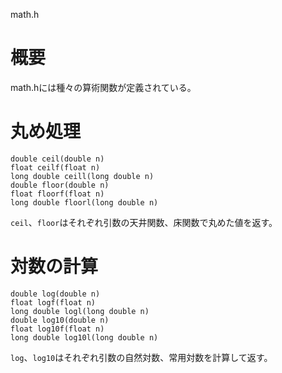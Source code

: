 math.h

# 概要
math.hには種々の算術関数が定義されている。

# 丸め処理
    double ceil(double n)
    float ceilf(float n)
    long double ceill(long double n)
    double floor(double n)
    float floorf(float n)
    long double floorl(long double n)
`ceil`、`floor`はそれぞれ引数の天井関数、床関数で丸めた値を返す。

# 対数の計算
    double log(double n)
    float logf(float n)
    long double logl(long double n)
    double log10(double n)
    float log10f(float n)
    long double log10l(long double n)
`log`、`log10`はそれぞれ引数の自然対数、常用対数を計算して返す。
